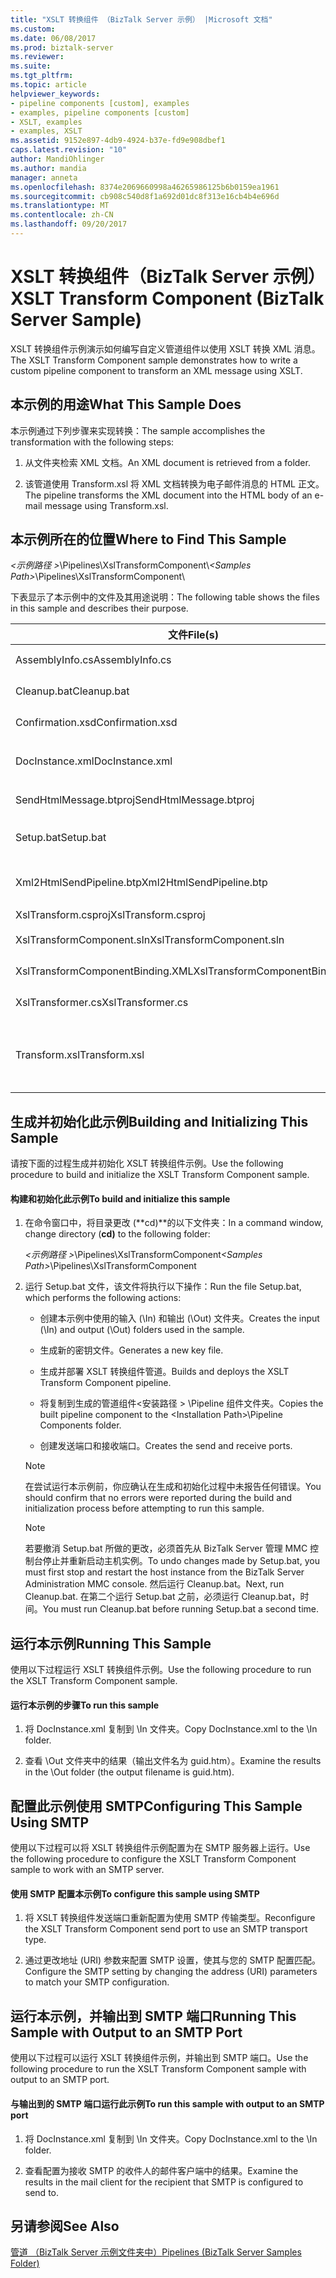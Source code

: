 ```yaml
---
title: "XSLT 转换组件 （BizTalk Server 示例） |Microsoft 文档"
ms.custom: 
ms.date: 06/08/2017
ms.prod: biztalk-server
ms.reviewer: 
ms.suite: 
ms.tgt_pltfrm: 
ms.topic: article
helpviewer_keywords:
- pipeline components [custom], examples
- examples, pipeline components [custom]
- XSLT, examples
- examples, XSLT
ms.assetid: 9152e897-4db9-4924-b37e-fd9e908dbef1
caps.latest.revision: "10"
author: MandiOhlinger
ms.author: mandia
manager: anneta
ms.openlocfilehash: 8374e2069660998a46265986125b6b0159ea1961
ms.sourcegitcommit: cb908c540d8f1a692d01dc8f313e16cb4b4e696d
ms.translationtype: MT
ms.contentlocale: zh-CN
ms.lasthandoff: 09/20/2017
---
```

# <a name="xslt-transform-component-biztalk-server-sample"></a><span data-ttu-id="bdda2-102">XSLT 转换组件（BizTalk Server 示例）</span><span class="sxs-lookup"><span data-stu-id="bdda2-102">XSLT Transform Component (BizTalk Server Sample)</span></span>
<span data-ttu-id="bdda2-103">XSLT 转换组件示例演示如何编写自定义管道组件以使用 XSLT 转换 XML 消息。</span><span class="sxs-lookup"><span data-stu-id="bdda2-103">The XSLT Transform Component sample demonstrates how to write a custom pipeline component to transform an XML message using XSLT.</span></span>  
  
## <a name="what-this-sample-does"></a><span data-ttu-id="bdda2-104">本示例的用途</span><span class="sxs-lookup"><span data-stu-id="bdda2-104">What This Sample Does</span></span>  
 <span data-ttu-id="bdda2-105">本示例通过下列步骤来实现转换：</span><span class="sxs-lookup"><span data-stu-id="bdda2-105">The sample accomplishes the transformation with the following steps:</span></span>  
  
1.  <span data-ttu-id="bdda2-106">从文件夹检索 XML 文档。</span><span class="sxs-lookup"><span data-stu-id="bdda2-106">An XML document is retrieved from a folder.</span></span>  
  
2.  <span data-ttu-id="bdda2-107">该管道使用 Transform.xsl 将 XML 文档转换为电子邮件消息的 HTML 正文。</span><span class="sxs-lookup"><span data-stu-id="bdda2-107">The pipeline transforms the XML document into the HTML body of an e-mail message using Transform.xsl.</span></span>  
  
## <a name="where-to-find-this-sample"></a><span data-ttu-id="bdda2-108">本示例所在的位置</span><span class="sxs-lookup"><span data-stu-id="bdda2-108">Where to Find This Sample</span></span>  
 <span data-ttu-id="bdda2-109">*\<示例路径 >*\Pipelines\XslTransformComponent\\</span><span class="sxs-lookup"><span data-stu-id="bdda2-109">*\<Samples Path>*\Pipelines\XslTransformComponent\\</span></span>  
  
 <span data-ttu-id="bdda2-110">下表显示了本示例中的文件及其用途说明：</span><span class="sxs-lookup"><span data-stu-id="bdda2-110">The following table shows the files in this sample and describes their purpose.</span></span>  
  
|<span data-ttu-id="bdda2-111">文件</span><span class="sxs-lookup"><span data-stu-id="bdda2-111">File(s)</span></span>|<span data-ttu-id="bdda2-112">Description</span><span class="sxs-lookup"><span data-stu-id="bdda2-112">Description</span></span>|  
|---------------|-----------------|  
|<span data-ttu-id="bdda2-113">AssemblyInfo.cs</span><span class="sxs-lookup"><span data-stu-id="bdda2-113">AssemblyInfo.cs</span></span>|<span data-ttu-id="bdda2-114">C# 程序集文件。</span><span class="sxs-lookup"><span data-stu-id="bdda2-114">C# assembly file.</span></span>|  
|<span data-ttu-id="bdda2-115">Cleanup.bat</span><span class="sxs-lookup"><span data-stu-id="bdda2-115">Cleanup.bat</span></span>|<span data-ttu-id="bdda2-116">示例清理文件。</span><span class="sxs-lookup"><span data-stu-id="bdda2-116">Sample cleanup file.</span></span>|  
|<span data-ttu-id="bdda2-117">Confirmation.xsd</span><span class="sxs-lookup"><span data-stu-id="bdda2-117">Confirmation.xsd</span></span>|<span data-ttu-id="bdda2-118">示例架构文件。</span><span class="sxs-lookup"><span data-stu-id="bdda2-118">Sample schema file.</span></span>|  
|<span data-ttu-id="bdda2-119">DocInstance.xml</span><span class="sxs-lookup"><span data-stu-id="bdda2-119">DocInstance.xml</span></span>|<span data-ttu-id="bdda2-120">要转换的示例 .xml 文件。</span><span class="sxs-lookup"><span data-stu-id="bdda2-120">Sample .xml file to transform.</span></span>|  
|<span data-ttu-id="bdda2-121">SendHtmlMessage.btproj</span><span class="sxs-lookup"><span data-stu-id="bdda2-121">SendHtmlMessage.btproj</span></span>|<span data-ttu-id="bdda2-122">BizTalk 项目。</span><span class="sxs-lookup"><span data-stu-id="bdda2-122">BizTalk project.</span></span>|  
|<span data-ttu-id="bdda2-123">Setup.bat</span><span class="sxs-lookup"><span data-stu-id="bdda2-123">Setup.bat</span></span>|<span data-ttu-id="bdda2-124">配置批处理文件。</span><span class="sxs-lookup"><span data-stu-id="bdda2-124">Configuration batch file.</span></span>|  
|<span data-ttu-id="bdda2-125">Xml2HtmlSendPipeline.btp</span><span class="sxs-lookup"><span data-stu-id="bdda2-125">Xml2HtmlSendPipeline.btp</span></span>|<span data-ttu-id="bdda2-126">BizTalk Server 管道文件。</span><span class="sxs-lookup"><span data-stu-id="bdda2-126">BizTalk Server pipeline file.</span></span>|  
|<span data-ttu-id="bdda2-127">XslTransform.csproj</span><span class="sxs-lookup"><span data-stu-id="bdda2-127">XslTransform.csproj</span></span>|<span data-ttu-id="bdda2-128">C# 项目。</span><span class="sxs-lookup"><span data-stu-id="bdda2-128">C# project.</span></span>|  
|<span data-ttu-id="bdda2-129">XslTransformComponent.sln</span><span class="sxs-lookup"><span data-stu-id="bdda2-129">XslTransformComponent.sln</span></span>|<span data-ttu-id="bdda2-130">示例解决方案文件。</span><span class="sxs-lookup"><span data-stu-id="bdda2-130">Sample solution file.</span></span>|  
|<span data-ttu-id="bdda2-131">XslTransformComponentBinding.XML</span><span class="sxs-lookup"><span data-stu-id="bdda2-131">XslTransformComponentBinding.XML</span></span>|<span data-ttu-id="bdda2-132">XML 绑定文件。</span><span class="sxs-lookup"><span data-stu-id="bdda2-132">XML binding file.</span></span>|  
|<span data-ttu-id="bdda2-133">XslTransformer.cs</span><span class="sxs-lookup"><span data-stu-id="bdda2-133">XslTransformer.cs</span></span>|<span data-ttu-id="bdda2-134">C# 源代码。</span><span class="sxs-lookup"><span data-stu-id="bdda2-134">C# source code.</span></span>|  
|<span data-ttu-id="bdda2-135">Transform.xsl</span><span class="sxs-lookup"><span data-stu-id="bdda2-135">Transform.xsl</span></span>|<span data-ttu-id="bdda2-136">用于转换 DocInstance.xml 的 XSLT 文件。</span><span class="sxs-lookup"><span data-stu-id="bdda2-136">XSLT file used to transform DocInstance.xml.</span></span>|  
  
## <a name="building-and-initializing-this-sample"></a><span data-ttu-id="bdda2-137">生成并初始化此示例</span><span class="sxs-lookup"><span data-stu-id="bdda2-137">Building and Initializing This Sample</span></span>  
 <span data-ttu-id="bdda2-138">请按下面的过程生成并初始化 XSLT 转换组件示例。</span><span class="sxs-lookup"><span data-stu-id="bdda2-138">Use the following procedure to build and initialize the XSLT Transform Component sample.</span></span>  
  
#### <a name="to-build-and-initialize-this-sample"></a><span data-ttu-id="bdda2-139">构建和初始化此示例</span><span class="sxs-lookup"><span data-stu-id="bdda2-139">To build and initialize this sample</span></span>  
  
1.  <span data-ttu-id="bdda2-140">在命令窗口中，将目录更改 (**cd)**的以下文件夹：</span><span class="sxs-lookup"><span data-stu-id="bdda2-140">In a command window, change directory (**cd)** to the following folder:</span></span>  
  
     <span data-ttu-id="bdda2-141">*\<示例路径 >*\Pipelines\XslTransformComponent</span><span class="sxs-lookup"><span data-stu-id="bdda2-141">*\<Samples Path>*\Pipelines\XslTransformComponent</span></span>  
  
2.  <span data-ttu-id="bdda2-142">运行 Setup.bat 文件，该文件将执行以下操作：</span><span class="sxs-lookup"><span data-stu-id="bdda2-142">Run the file Setup.bat, which performs the following actions:</span></span>  
  
    -   <span data-ttu-id="bdda2-143">创建本示例中使用的输入 (\In) 和输出 (\Out) 文件夹。</span><span class="sxs-lookup"><span data-stu-id="bdda2-143">Creates the input (\In) and output (\Out) folders used in the sample.</span></span>  
  
    -   <span data-ttu-id="bdda2-144">生成新的密钥文件。</span><span class="sxs-lookup"><span data-stu-id="bdda2-144">Generates a new key file.</span></span>  
  
    -   <span data-ttu-id="bdda2-145">生成并部署 XSLT 转换组件管道。</span><span class="sxs-lookup"><span data-stu-id="bdda2-145">Builds and deploys the XSLT Transform Component pipeline.</span></span>  
  
    -   <span data-ttu-id="bdda2-146">将复制到生成的管道组件\<安装路径 > \Pipeline 组件文件夹。</span><span class="sxs-lookup"><span data-stu-id="bdda2-146">Copies the built pipeline component to the \<Installation Path>\Pipeline Components folder.</span></span>  
  
    -   <span data-ttu-id="bdda2-147">创建发送端口和接收端口。</span><span class="sxs-lookup"><span data-stu-id="bdda2-147">Creates the send and receive ports.</span></span>  
  
    > [!NOTE]
    >  <span data-ttu-id="bdda2-148">在尝试运行本示例前，你应确认在生成和初始化过程中未报告任何错误。</span><span class="sxs-lookup"><span data-stu-id="bdda2-148">You should confirm that no errors were reported during the build and initialization process before attempting to run this sample.</span></span>  
  
    > [!NOTE]
    >  <span data-ttu-id="bdda2-149">若要撤消 Setup.bat 所做的更改，必须首先从 BizTalk Server 管理 MMC 控制台停止并重新启动主机实例。</span><span class="sxs-lookup"><span data-stu-id="bdda2-149">To undo changes made by Setup.bat, you must first stop and restart the host instance from the BizTalk Server Administration MMC console.</span></span> <span data-ttu-id="bdda2-150">然后运行 Cleanup.bat。</span><span class="sxs-lookup"><span data-stu-id="bdda2-150">Next, run Cleanup.bat.</span></span> <span data-ttu-id="bdda2-151">在第二个运行 Setup.bat 之前，必须运行 Cleanup.bat，时间。</span><span class="sxs-lookup"><span data-stu-id="bdda2-151">You must run Cleanup.bat before running Setup.bat a second time.</span></span>  
  
## <a name="running-this-sample"></a><span data-ttu-id="bdda2-152">运行本示例</span><span class="sxs-lookup"><span data-stu-id="bdda2-152">Running This Sample</span></span>  
 <span data-ttu-id="bdda2-153">使用以下过程运行 XSLT 转换组件示例。</span><span class="sxs-lookup"><span data-stu-id="bdda2-153">Use the following procedure to run the XSLT Transform Component sample.</span></span>  
  
#### <a name="to-run-this-sample"></a><span data-ttu-id="bdda2-154">运行本示例的步骤</span><span class="sxs-lookup"><span data-stu-id="bdda2-154">To run this sample</span></span>  
  
1.  <span data-ttu-id="bdda2-155">将 DocInstance.xml 复制到 \In 文件夹。</span><span class="sxs-lookup"><span data-stu-id="bdda2-155">Copy DocInstance.xml to the \In folder.</span></span>  
  
2.  <span data-ttu-id="bdda2-156">查看 \Out 文件夹中的结果（输出文件名为 guid.htm）。</span><span class="sxs-lookup"><span data-stu-id="bdda2-156">Examine the results in the \Out folder (the output filename is guid.htm).</span></span>  
  
## <a name="configuring-this-sample-using-smtp"></a><span data-ttu-id="bdda2-157">配置此示例使用 SMTP</span><span class="sxs-lookup"><span data-stu-id="bdda2-157">Configuring This Sample Using SMTP</span></span>  
 <span data-ttu-id="bdda2-158">使用以下过程可以将 XSLT 转换组件示例配置为在 SMTP 服务器上运行。</span><span class="sxs-lookup"><span data-stu-id="bdda2-158">Use the following procedure to configure the XSLT Transform Component sample to work with an SMTP server.</span></span>  
  
#### <a name="to-configure-this-sample-using-smtp"></a><span data-ttu-id="bdda2-159">使用 SMTP 配置本示例</span><span class="sxs-lookup"><span data-stu-id="bdda2-159">To configure this sample using SMTP</span></span>  
  
1.  <span data-ttu-id="bdda2-160">将 XSLT 转换组件发送端口重新配置为使用 SMTP 传输类型。</span><span class="sxs-lookup"><span data-stu-id="bdda2-160">Reconfigure the XSLT Transform Component send port to use an SMTP transport type.</span></span>  
  
2.  <span data-ttu-id="bdda2-161">通过更改地址 (URI) 参数来配置 SMTP 设置，使其与您的 SMTP 配置匹配。</span><span class="sxs-lookup"><span data-stu-id="bdda2-161">Configure the SMTP setting by changing the address (URI) parameters to match your SMTP configuration.</span></span>  
  
## <a name="running-this-sample-with-output-to-an-smtp-port"></a><span data-ttu-id="bdda2-162">运行本示例，并输出到 SMTP 端口</span><span class="sxs-lookup"><span data-stu-id="bdda2-162">Running This Sample with Output to an SMTP Port</span></span>  
 <span data-ttu-id="bdda2-163">使用以下过程可以运行 XSLT 转换组件示例，并输出到 SMTP 端口。</span><span class="sxs-lookup"><span data-stu-id="bdda2-163">Use the following procedure to run the XSLT Transform Component sample with output to an SMTP port.</span></span>  
  
#### <a name="to-run-this-sample-with-output-to-an-smtp-port"></a><span data-ttu-id="bdda2-164">与输出到的 SMTP 端口运行此示例</span><span class="sxs-lookup"><span data-stu-id="bdda2-164">To run this sample with output to an SMTP port</span></span>  
  
1.  <span data-ttu-id="bdda2-165">将 DocInstance.xml 复制到 \In 文件夹。</span><span class="sxs-lookup"><span data-stu-id="bdda2-165">Copy DocInstance.xml to the \In folder.</span></span>  
  
2.  <span data-ttu-id="bdda2-166">查看配置为接收 SMTP 的收件人的邮件客户端中的结果。</span><span class="sxs-lookup"><span data-stu-id="bdda2-166">Examine the results in the mail client for the recipient that SMTP is configured to send to.</span></span>  
  
## <a name="see-also"></a><span data-ttu-id="bdda2-167">另请参阅</span><span class="sxs-lookup"><span data-stu-id="bdda2-167">See Also</span></span>  
 [<span data-ttu-id="bdda2-168">管道 （BizTalk Server 示例文件夹中）</span><span class="sxs-lookup"><span data-stu-id="bdda2-168">Pipelines (BizTalk Server Samples Folder)</span></span>](../core/pipelines-biztalk-server-samples-folder.md)